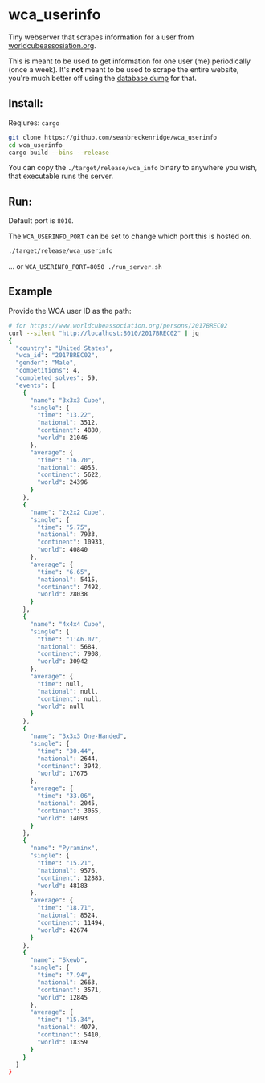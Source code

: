 # wca_userinfo

Tiny webserver that scrapes information for a user from
[worldcubeassosiation.org](https://www.worldcubeassociation.org/).

This is meant to be used to get information for one user (me) periodically (once
a week). It's **not** meant to be used to scrape the entire website, you're much better off using the [database dump](https://www.worldcubeassociation.org/results/misc/export.html) for that.

## Install:

Reqiures: `cargo`

```sh
git clone https://github.com/seanbreckenridge/wca_userinfo
cd wca_userinfo
cargo build --bins --release
```

You can copy the `./target/release/wca_info` binary to anywhere you wish, that
executable runs the server.

## Run:

Default port is `8010`.

The `WCA_USERINFO_PORT` can be set to change which port this is hosted on.

``` sh
./target/release/wca_userinfo
```

... or `WCA_USERINFO_PORT=8050 ./run_server.sh`

## Example

Provide the WCA user ID as the path:

``` sh
# for https://www.worldcubeassociation.org/persons/2017BREC02
curl --silent "http://localhost:8010/2017BREC02" | jq
{
  "country": "United States",
  "wca_id": "2017BREC02",
  "gender": "Male",
  "competitions": 4,
  "completed_solves": 59,
  "events": [
    {
      "name": "3x3x3 Cube",
      "single": {
        "time": "13.22",
        "national": 3512,
        "continent": 4880,
        "world": 21046
      },
      "average": {
        "time": "16.70",
        "national": 4055,
        "continent": 5622,
        "world": 24396
      }
    },
    {
      "name": "2x2x2 Cube",
      "single": {
        "time": "5.75",
        "national": 7933,
        "continent": 10933,
        "world": 40840
      },
      "average": {
        "time": "6.65",
        "national": 5415,
        "continent": 7492,
        "world": 28038
      }
    },
    {
      "name": "4x4x4 Cube",
      "single": {
        "time": "1:46.07",
        "national": 5684,
        "continent": 7908,
        "world": 30942
      },
      "average": {
        "time": null,
        "national": null,
        "continent": null,
        "world": null
      }
    },
    {
      "name": "3x3x3 One-Handed",
      "single": {
        "time": "30.44",
        "national": 2644,
        "continent": 3942,
        "world": 17675
      },
      "average": {
        "time": "33.06",
        "national": 2045,
        "continent": 3055,
        "world": 14093
      }
    },
    {
      "name": "Pyraminx",
      "single": {
        "time": "15.21",
        "national": 9576,
        "continent": 12883,
        "world": 48183
      },
      "average": {
        "time": "18.71",
        "national": 8524,
        "continent": 11494,
        "world": 42674
      }
    },
    {
      "name": "Skewb",
      "single": {
        "time": "7.94",
        "national": 2663,
        "continent": 3571,
        "world": 12845
      },
      "average": {
        "time": "15.34",
        "national": 4079,
        "continent": 5410,
        "world": 18359
      }
    }
  ]
}
```
